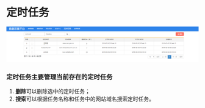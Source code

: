 # 定时任务

![](/assets/listQuartz.png)

### 定时任务主要管理当前存在的定时任务

1. **删除**可以删除选中的定时任务；
2. **搜索**可以根据任务名称和任务中的网站域名搜索定时任务。



